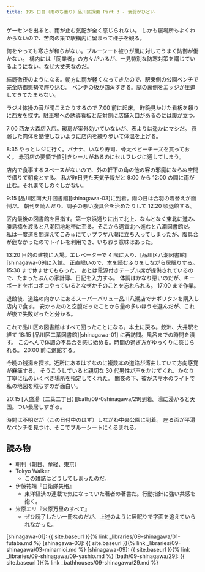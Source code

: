 ```yaml
---
title: 195 日目（雨のち曇り）品川区探索 Part 3 - 衰弱がひどい
---
```


ゲーセンを出ると、雨が止む気配が全く感じられない。
しかも寝場所もよくわからないので、苦肉の策で駅構内に留まって様子を観る。

何をやっても寒さが和らがない。ブルーシート被りが風に対してうまく防御が働かない。
構内には「同業者」の方々がいるが、一見特別な防寒対策を講じているようにない。なぜ大丈夫なのだ。

結局徹夜のようになる。朝方に雨が軽くなってきたので、駅東側の公園ベンチで完全防御態勢で座り込む。
ベンチの板が四角すぎる。腿の裏側をエッジが圧迫してきてたまらない。

ラジオ体操の音が聞こえたりするので 7:00 前に起床。
昨晩見かけた看板を頼りに西友を探す。駐車場への誘導看板と反対側に店舗入口があるのには腹が立つ。

7:00 西友大森店入店。暖房が案外効いていないが、表よりは遥かにマシだ。
衰弱した肉体を酷使しないように店内を練り歩いて体温を上げる。

8:35 やっとレジに行く。バナナ、いなり寿司、骨太ベビーチーズを買っておく。
赤羽店の要領で値引きシールがあるのにセルフレジに通してしまう。

店内で食事するスペースがないので、外の軒下の角の他の客の邪魔にならぬ空間で借りて朝食とする。
私が昨日見た天気予報だと 9:00 から 12:00 の間に雨が止む。それまでしのぐしかない。

9:15 [品川区南大井図書館][shinagawa-03]に到着。雨の日は合羽の着替えが面倒だ。
朝刊を読んだり、調子の悪い腹具合を治めたりして 12:20 頃退館する。

区内最後の図書館を目指す。第一京浜通りに出て北上、なんとなく東北に進み、
勝島橋を渡ると八潮団地地帯に至る。そこから適宜北へ進むと八潮図書館だ。
私は一度道を間違えてこみゅにてぃプラザ八潮に立ち入ってしまったが、腹具合が危なかったのでトイレを利用でき、いちおう意味はあった。

13:20 目的の建物に入場。エレベーターで 4 階に入り、[品川区八潮図書館][shinagawa-09]に入館。
正直眠いので、本を読むふりをしながら居眠りする。15:30 まで休ませてもらった。
あとは電源付きテーブル席が提供されているので、たまったぶんの家計簿、日記を入力する。
体調はかなり悪いのだが、キーボードをポコポコやっているとなぜかそのことを忘れられる。
17:00 まで作業。

退館後、道路の向かいにあるスーパーバリュー品川八潮店でナポリタンを購入し店内で食す。
安かったのと空腹だったことから量の多いほうを選んだが、これが後で失敗だったと分かる。

これで品川区の図書館はすべて回ったことになる。本土に戻る。鮫洲、大井駅を経て
18:15 [品川区二葉図書館][shinagawa-01] に再訪問。風呂までの時間を潰す。
このへんで体調の不具合を感じ始める。時間の過ぎ方がゆっくりに感じられる。
20:00 前に退館する。

今晩の銭湯を探す。近所にあるはずなのに複数本の道路が湾曲していて方向感覚が麻痺する。
そうこうしていると親切な 30 代男性が声をかけてくれ、かなり丁寧に私のいくべき場所を指定してくれた。
闇夜の下、彼がスマホのライトで私の地図を照らすのが面白い。

20:15 [大盛湯（二葉二丁目）][bath/09-0shinagawa/29]到着。湯に浸かると天国。つい長居しすぎる。

時間は不明だが（この日付中のはず）しながわ中央公園に到着。
座る面が平滑なベンチを見つけ、そこでブルーシートにくるまれる。

## 読み物

* 朝刊（朝日、産経、東京）
* Tokyo Walker
  * この雑誌はどうしてしまったのだ。
* 伊藤祐靖『自衛隊失格』
  * 東洋経済の連載で気になっていた著者の著書だ。行動指針に強い共感を抱く。
* 米原エリ『米原万里のすべて』
  * ぜひ読了したい一冊なのだが、上述のように居眠りで字面を追えていられなかった。

[shinagawa-01]: {{ site.baseurl }}{% link _libraries/09-shinagawa/01-futaba.md %}
[shinagawa-03]: {{ site.baseurl }}{% link _libraries/09-shinagawa/03-minamioi.md %}
[shinagawa-09]: {{ site.baseurl }}{% link _libraries/09-shinagawa/09-yashio.md %}
[bath/09-shinagawa/29]: {{ site.baseurl }}{% link _bathhouses/09-shinagawa/29.md %}
